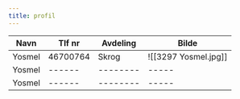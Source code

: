 ```yaml
---
title: profil
---
```


| Navn   | Tlf nr   | Avdeling | Bilde |
| ------ | -------- | -------- | ----- |
| Yosmel | 46700764 | Skrog    | ![[3297 Yosmel.jpg]] |
| Yosmel | ------   | -------- | ----- |
| Yosmel | ------   | -------- | ----- |

